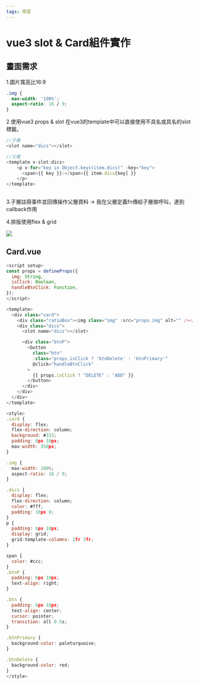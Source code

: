 ```yaml
---
tags: 學習
---
```


# vue3 slot & Card組件實作


## 畫面需求
1.圖片寬高比16:9
```css
.img {
  max-width: '100%';
  aspect-ratio: 16 / 9;
}
```

2.使用vue3 props & slot
在vue3的template中可以直接使用不具名或具名的slot標籤。
```javascript
//子層  
<slot name="dics"></slot>

//父層
<template v-slot:dics>
    <p v-for="key in Object.keys(item.dics)" :key="key">
      <span>{{ key }}:</span>{{ item.dics[key] }}
    </p>
</template> 
    
``` 
    
3.子層註冊事件並回傳操作父層資料
-> 我在父層定義fn傳給子層做呼叫，達到callback作用

4.排版使用flex & grid

![](https://i.imgur.com/poCoY2t.jpg)

## Card.vue
```javascript
<script setup>
const props = defineProps({
  img: String,
  isClick: Boolean,
  handleBtnClick: Function,
});
</script>

<template>
  <div class="card">
    <div class="ratioBox"><img class="img" :src="props.img" alt="" /></div>
    <div class="dics">
      <slot name="dics"></slot>

      <div class="btnP">
        <button
          class="btn"
          :class="props.isClick ? 'btnDelete' : 'btnPrimary'"
          @click="handleBtnClick"
        >
          {{ props.isClick ? "DELETE" : "ADD" }}
        </button>
      </div>
    </div>
  </div>
</template>

<style>
.card {
  display: flex;
  flex-direction: column;
  background: #333;
  padding: 0px 10px;
  max-width: 350px;
}

.img {
  max-width: 100%;
  aspect-ratio: 16 / 9;
}

.dics {
  display: flex;
  flex-direction: column;
  color: #fff;
  padding: 10px 0;
}
p {
  padding: 6px 10px;
  display: grid;
  grid-template-columns: 1fr 3fr;
}

span {
  color: #ccc;
}
.btnP {
  padding: 6px 10px;
  text-align: right;
}

.btn {
  padding: 6px 10px;
  text-align: center;
  cursor: pointer;
  transition: all 0.5s;
}

.btnPrimary {
  background-color: paleturquoise;
}

.btnDelete {
  background-color: red;
}
</style>



```
